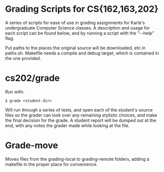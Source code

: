 # Grading Scripts for CS{162,163,202}
A series of scripts for ease of use in grading assignments for Karla's undergraduate Computer Science classes.
A description and usage for each script can be found below, and by running a script with the "--help" flag.

Put paths to the places the original source will be downloaded, etc in paths.sh. Makefile needs a compile and debug target, which is contained in the one provided.

# cs202/grade
Run with:
```
$ grade <student-dir>
```
Will run through a series of tests, and open each of the student's source files so the grader can look over any remaining stylistic choices, and make the final decision for the grade.
A student report will be dumped out at the end, with any notes the grader made while looking at the file.

# Grade-move
Moves files from the grading-local to grading-remote folders, adding a makefile in the proper place for convenience.
